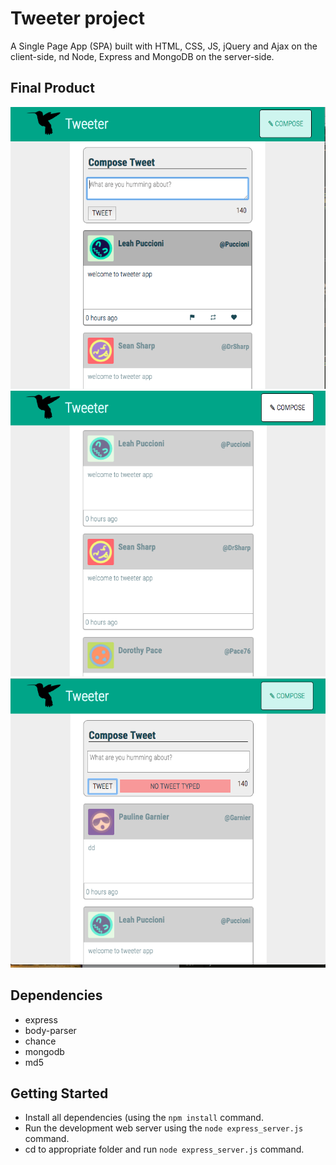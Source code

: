 # Tweeter project

A Single Page App (SPA) built with HTML, CSS, JS, jQuery and Ajax on the client-side, nd Node, Express and MongoDB on the server-side.

## Final Product

!["Screenshot of Tweeter compose box"](https://github.com/carlocadiz/tweeter/blob/master/docs/tweeter%20-%20main%20page.png)
!["Screenshot of compose box toggled off"](https://github.com/carlocadiz/tweeter/blob/master/docs/tweeter-%20toggle%20screen.png)
!["Screenshot of error message"](https://github.com/carlocadiz/tweeter/blob/master/docs/tweeter-error%20message.png)


## Dependencies

- express
- body-parser
- chance
- mongodb
- md5


## Getting Started

- Install all dependencies (using the `npm install` command.
- Run the development web server using the `node express_server.js` command.
- cd to appropriate folder and run `node express_server.js` command.
